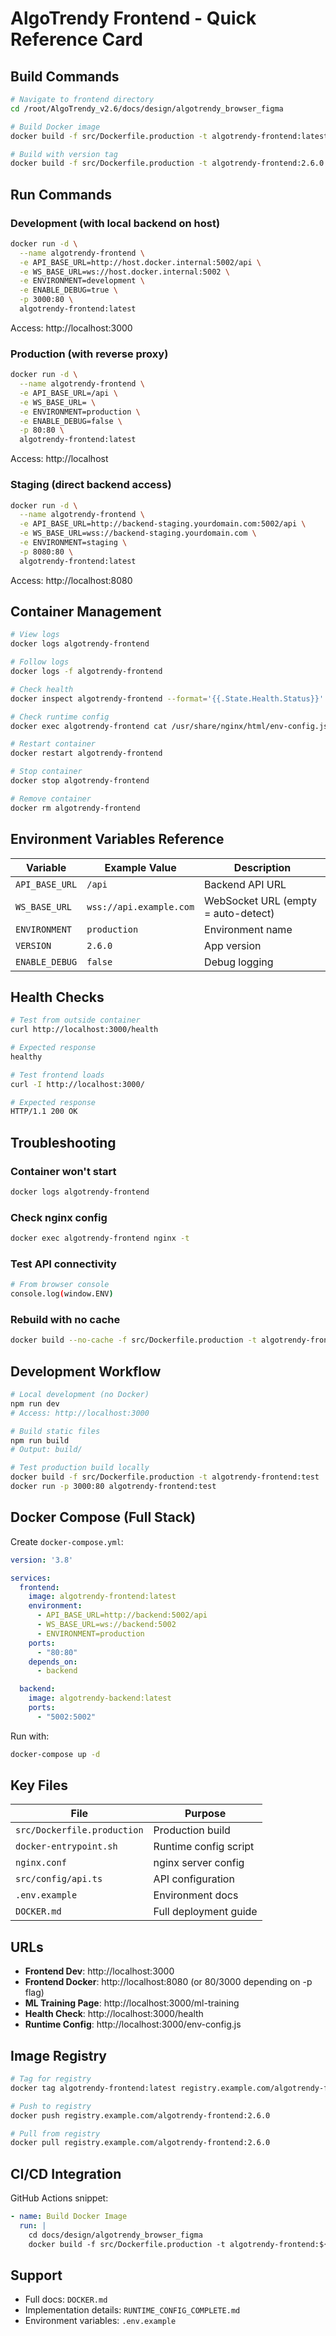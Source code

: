 # AlgoTrendy Frontend - Quick Reference Card

## Build Commands

```bash
# Navigate to frontend directory
cd /root/AlgoTrendy_v2.6/docs/design/algotrendy_browser_figma

# Build Docker image
docker build -f src/Dockerfile.production -t algotrendy-frontend:latest .

# Build with version tag
docker build -f src/Dockerfile.production -t algotrendy-frontend:2.6.0 .
```

## Run Commands

### Development (with local backend on host)
```bash
docker run -d \
  --name algotrendy-frontend \
  -e API_BASE_URL=http://host.docker.internal:5002/api \
  -e WS_BASE_URL=ws://host.docker.internal:5002 \
  -e ENVIRONMENT=development \
  -e ENABLE_DEBUG=true \
  -p 3000:80 \
  algotrendy-frontend:latest
```
Access: http://localhost:3000

### Production (with reverse proxy)
```bash
docker run -d \
  --name algotrendy-frontend \
  -e API_BASE_URL=/api \
  -e WS_BASE_URL= \
  -e ENVIRONMENT=production \
  -e ENABLE_DEBUG=false \
  -p 80:80 \
  algotrendy-frontend:latest
```
Access: http://localhost

### Staging (direct backend access)
```bash
docker run -d \
  --name algotrendy-frontend \
  -e API_BASE_URL=http://backend-staging.yourdomain.com:5002/api \
  -e WS_BASE_URL=wss://backend-staging.yourdomain.com \
  -e ENVIRONMENT=staging \
  -p 8080:80 \
  algotrendy-frontend:latest
```
Access: http://localhost:8080

## Container Management

```bash
# View logs
docker logs algotrendy-frontend

# Follow logs
docker logs -f algotrendy-frontend

# Check health
docker inspect algotrendy-frontend --format='{{.State.Health.Status}}'

# Check runtime config
docker exec algotrendy-frontend cat /usr/share/nginx/html/env-config.js

# Restart container
docker restart algotrendy-frontend

# Stop container
docker stop algotrendy-frontend

# Remove container
docker rm algotrendy-frontend
```

## Environment Variables Reference

| Variable | Example Value | Description |
|----------|--------------|-------------|
| `API_BASE_URL` | `/api` | Backend API URL |
| `WS_BASE_URL` | `wss://api.example.com` | WebSocket URL (empty = auto-detect) |
| `ENVIRONMENT` | `production` | Environment name |
| `VERSION` | `2.6.0` | App version |
| `ENABLE_DEBUG` | `false` | Debug logging |

## Health Checks

```bash
# Test from outside container
curl http://localhost:3000/health

# Expected response
healthy

# Test frontend loads
curl -I http://localhost:3000/

# Expected response
HTTP/1.1 200 OK
```

## Troubleshooting

### Container won't start
```bash
docker logs algotrendy-frontend
```

### Check nginx config
```bash
docker exec algotrendy-frontend nginx -t
```

### Test API connectivity
```bash
# From browser console
console.log(window.ENV)
```

### Rebuild with no cache
```bash
docker build --no-cache -f src/Dockerfile.production -t algotrendy-frontend:latest .
```

## Development Workflow

```bash
# Local development (no Docker)
npm run dev
# Access: http://localhost:3000

# Build static files
npm run build
# Output: build/

# Test production build locally
docker build -f src/Dockerfile.production -t algotrendy-frontend:test .
docker run -p 3000:80 algotrendy-frontend:test
```

## Docker Compose (Full Stack)

Create `docker-compose.yml`:
```yaml
version: '3.8'

services:
  frontend:
    image: algotrendy-frontend:latest
    environment:
      - API_BASE_URL=http://backend:5002/api
      - WS_BASE_URL=ws://backend:5002
      - ENVIRONMENT=production
    ports:
      - "80:80"
    depends_on:
      - backend

  backend:
    image: algotrendy-backend:latest
    ports:
      - "5002:5002"
```

Run with:
```bash
docker-compose up -d
```

## Key Files

| File | Purpose |
|------|---------|
| `src/Dockerfile.production` | Production build |
| `docker-entrypoint.sh` | Runtime config script |
| `nginx.conf` | nginx server config |
| `src/config/api.ts` | API configuration |
| `.env.example` | Environment docs |
| `DOCKER.md` | Full deployment guide |

## URLs

- **Frontend Dev**: http://localhost:3000
- **Frontend Docker**: http://localhost:8080 (or 80/3000 depending on -p flag)
- **ML Training Page**: http://localhost:3000/ml-training
- **Health Check**: http://localhost:3000/health
- **Runtime Config**: http://localhost:3000/env-config.js

## Image Registry

```bash
# Tag for registry
docker tag algotrendy-frontend:latest registry.example.com/algotrendy-frontend:2.6.0

# Push to registry
docker push registry.example.com/algotrendy-frontend:2.6.0

# Pull from registry
docker pull registry.example.com/algotrendy-frontend:2.6.0
```

## CI/CD Integration

GitHub Actions snippet:
```yaml
- name: Build Docker Image
  run: |
    cd docs/design/algotrendy_browser_figma
    docker build -f src/Dockerfile.production -t algotrendy-frontend:${{ github.sha }} .
```

## Support

- Full docs: `DOCKER.md`
- Implementation details: `RUNTIME_CONFIG_COMPLETE.md`
- Environment variables: `.env.example`
